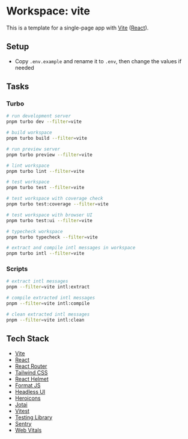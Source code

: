 # Workspace: vite

This is a template for a single-page app with [Vite](https://vitejs.dev) ([React](https://reactjs.org)).

## Setup

- Copy `.env.example` and rename it to `.env`, then change the values if needed

## Tasks

### Turbo

```sh
# run development server
pnpm turbo dev --filter=vite

# build workspace
pnpm turbo build --filter=vite

# run preview server
pnpm turbo preview --filter=vite

# lint workspace
pnpm turbo lint --filter=vite

# test workspace
pnpm turbo test --filter=vite

# test workspace with coverage check
pnpm turbo test:coverage --filter=vite

# test workspace with browser UI
pnpm turbo test:ui --filter=vite

# typecheck workspace
pnpm turbo typecheck --filter=vite

# extract and compile intl messages in workspace
pnpm turbo intl --filter=vite
```

### Scripts

```sh
# extract intl messages
pnpm --filter=vite intl:extract

# compile extracted intl messages
pnpm --filter=vite intl:compile

# clean extracted intl messages
pnpm --filter=vite intl:clean
```

## Tech Stack

- [Vite](https://vitejs.dev)
- [React](https://reactjs.org)
- [React Router](https://reactrouter.com)
- [Tailwind CSS](https://tailwindcss.com)
- [React Helmet](https://github.com/nfl/react-helmet)
- [Format JS](https://formatjs.io)
- [Headless UI](https://headlessui.dev)
- [Heroicons](https://heroicons.com)
- [Jotai](https://jotai.pmnd.rs)
- [Vitest](https://vitest.dev)
- [Testing Library](https://testing-library.com)
- [Sentry](https://sentry.io)
- [Web Vitals](https://github.com/GoogleChrome/web-vitals)
